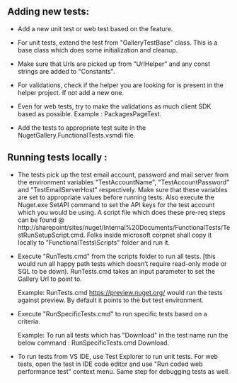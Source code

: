 ## Adding new tests:

   * Add a new unit test or web test based on the feature.
   
   * For unit tests, extend the test from "GalleryTestBase" class. This is a base class which does some initialization and cleanup.
   
   * Make sure that Urls are picked up from "UrlHelper" and any const strings are added to "Constants".
   
   * For validations, check if the helper you are looking for is present in the helper project. If not add a new one.
   
   * Even for web tests, try to make the validations as much client SDK based as possible. Example : PackagesPageTest.
   
   * Add the tests to appropriate test suite in the NugetGallery.FunctionalTests.vsmdi file.
   


## Running tests locally :

   * The tests pick up the test email account, password and mail server from the environment variables "TestAccountName", "TestAccountPassword" and "TestEmailServerHost" respectively.
     Make sure that these variables are set to appropriate values before running tests. Also execute the Nuget.exe SetAPI command to set the API keys for the test account which you would be using.
     A script file which does these pre-req steps can be found @ http://sharepoint/sites/nuget/Internal%20Documents/FunctionalTests/TestRunSetupScript.cmd.
     Folks inside microsoft corpnet shall copy it locally to "FunctionalTests\Scripts" folder and run it.    


   * Execute "RunTests.cmd" from the scripts folder to run all tests. [this would run all happy path tests which doesn’t require read-only mode or SQL to be down).
     RunTests.cmd takes an input parameter to set the Gallery Url to point to.
  
     Example: RunTests.cmd https://preview.nuget.org/ would run the tests against preview.
     By default it points to the bvt test environment.

   * Execute "RunSpecificTests.cmd" to run specific tests based on a criteria.
  
     Example: To run all tests which has "Download" in the test name run the below command :
     RunSpecificTests.cmd Download.
  
 
   * To run tests from VS IDE, use Test Explorer to run unit tests. For web tests, open the test in IDE code editor and use "Run coded web performance test" context menu. Same step for debugging tests as well.



